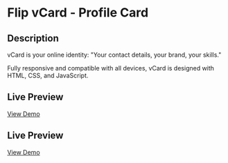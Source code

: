 # Flip vCard - Profile Card

## Description

vCard is your online identity: "Your contact details, your brand, your skills."

Fully responsive and compatible with all devices, vCard is designed with HTML, CSS, and JavaScript.

## Live Preview

[View Demo](https://veikedann.github.io/flip-vcard-profile-card/)

## Live Preview

[View Demo](https://veikedann.github.io/flip-vcard-profile-card/)
